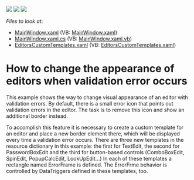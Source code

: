 <!-- default badges list -->
![](https://img.shields.io/endpoint?url=https://codecentral.devexpress.com/api/v1/VersionRange/128644434/10.2.6%2B)
[![](https://img.shields.io/badge/Open_in_DevExpress_Support_Center-FF7200?style=flat-square&logo=DevExpress&logoColor=white)](https://supportcenter.devexpress.com/ticket/details/E3097)
[![](https://img.shields.io/badge/📖_How_to_use_DevExpress_Examples-e9f6fc?style=flat-square)](https://docs.devexpress.com/GeneralInformation/403183)
<!-- default badges end -->
<!-- default file list -->
*Files to look at*:

* [MainWindow.xaml](./CS/WPFCustomValidationErrorPresenter/MainWindow.xaml) (VB: [MainWindow.xaml](./VB/WPFCustomValidationErrorPresenter/MainWindow.xaml))
* [MainWindow.xaml.cs](./CS/WPFCustomValidationErrorPresenter/MainWindow.xaml.cs) (VB: [MainWindow.xaml.vb](./VB/WPFCustomValidationErrorPresenter/MainWindow.xaml.vb))
* [EditorsCustomTemplates.xaml](./CS/WPFCustomValidationErrorPresenter/Themes/EditorsCustomTemplates.xaml) (VB: [EditorsCustomTemplates.xaml](./VB/WPFCustomValidationErrorPresenter/Themes/EditorsCustomTemplates.xaml))
<!-- default file list end -->
# How to change the appearance of editors when validation error occurs


<p>This example shows the way to change visual appearance of an editor with validation errors. By default, there is a small error icon that points out validation errors in the editor. The task is to remove this icon and show an additional border instead.</p><p>To accomplish this feature it is necessary to create a custom template for an editor and place a new border element there, which will be displayed every time a validation error occurs. There are three new templates in the resource dictionary in this example: the first for TextEdit, the second for PasswordBoxEdit and the third for button-based controls (ComboBoxEdit, SpinEdit, PopupCalcEdit, LookUpEdit...) In each of these templates a rectangle named ErrorFrame is defined. The ErrorFrme behavior is controlled by DataTriggers defined in these templates, too.</p>

<br/>


